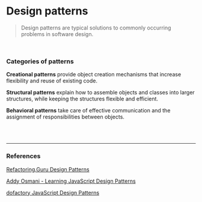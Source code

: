 # Design patterns

> Design patterns are typical solutions to commonly occurring problems in software design.

<br>

### Categories of patterns

**Creational patterns** provide object creation mechanisms that increase flexibility and reuse of existing code.

**Structural patterns** explain how to assemble objects and classes into larger structures, while keeping the structures flexible and efficient.

**Behavioral patterns** take care of effective communication and the assignment of responsibilities between objects.

<br>
<br>

---

### References

[Refactoring.Guru Design Patterns](https://refactoring.guru/)

[Addy Osmani - Learning JavaScript Design Patterns](https://addyosmani.com/resources/essentialjsdesignpatterns/book)

[dofactory JavaScript Design Patterns](https://www.dofactory.com/javascript/design-patterns/)